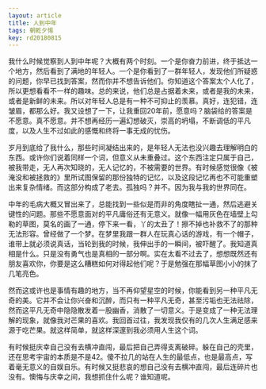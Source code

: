 ```yaml
---
layout: article
title: 人到中年
tags: 朝乾夕惕
key: rd20180815
---
```


我什么时候觉察到人到中年呢？大概有两个时刻。一个是你奋力前进，终于抵达一个地方，然后看到了满地的年轻人。一个是你看到了一群年轻人，发现他们所疑惑的问题，你早已找到答案，然而你并不想告诉他们。你知道这个答案太个人化了，所以更想看看不一样的趣味。<!--more-->总的来说，他们总是占据着未来，或者是我的未来，或者是新鲜的未来。所以对年轻人总是有一种不可抑止的羡慕。真好，连犯错，连皱眉，都那么好。我又设想了一下，让我重回20年前，愿意吗？脑袋给的答案是不愿意。真不愿意。并不想再经历一遍幻想破灭，崇高的坍塌，不断调低的平凡度，以及人生不过如此的感慨和终将一事无成的忧伤。

​    岁月到底给了我什么，那些时间凝结出来的，是年轻人无法也没兴趣去理解明白的东西。或许你们说着同样一个词，但意义从未重叠过。这个东西注定只属于自己，被我带走，无人再次知晓的，无人记忆的，不被需要的世界。有时候感觉很像《被淹没和被拯救的》里所试图保留的那份独特的记忆，以及这段记忆再也不可能重塑出来复杂情绪。而这部分构成了老去。孤独吗？并不。因为我与我的世界同在。

​    中年的毛病大概又冒出来了，总能找到一些似是而非的角度瞎扯一通，然后逃避关键性的问题。那些不愿意面对的平凡庸俗还有无意义。就像一幅用灰色在墙壁上勾勒的草图，莫名的画了一通，停下来一看，丫的太丑了！擦不掉也补救不了的那种无法形容。曾经做了一个梦。在梦里我跟一群人在玩真心话的游戏，有一个帽子，谁带上就必须说真话，当轮到我的时候，我伸出手的一瞬间，被吓醒了。我知道真相是什么。只是没有勇气也是真相的一部分啊。实在太看不过去了，想想既然还有朋友喜欢你，你要是这么糟糕如何对得起他们呢？于是勉强在那幅草图小小的抹了几笔亮色。    

然而这或许也是事情有趣的地方，当不再仰望星空的时候，你能看到另一种平凡无奇的美。它并不会让你兴奋和沉醉，而只有一种平凡无奇，甚至污垢也无法祛除，然而这平凡无奇中隐隐散发着一股幽香，消散了一切意义。于是变成了一种无法理解的现象，就像我对芒果的喜欢。我回首过往，我发现我仅有的几次人生满足感来源于吃芒果。就这样简单，就这样深邃到我必须用人生这个词。

​    有时候挺庆幸自己没有去横冲直闯，最后把自己弄得支离破碎。躲在自己的壳里，还在思考宇宙的本质是不是42。傻不拉几的站在人生的最低点，也是最高点，写着毫无意义的自娱自乐。有时候又挺悲哀的想自己没有去横冲直闯，最后连碎片也没有。懊悔与庆幸之间，我想抓住什么呢？谁知道呢。



